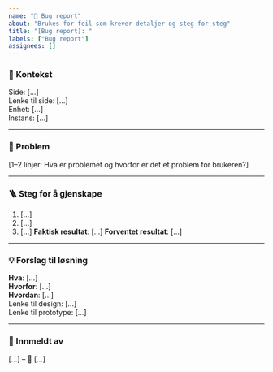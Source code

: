 ```yaml
---
name: "🐛 Bug report"
about: "Brukes for feil som krever detaljer og steg-for-steg"
title: "[Bug report]: "
labels: ["Bug report"]
assignees: []
---
```


### 📍 Kontekst
Side: [...]  
Lenke til side: [...]  
Enhet: [...]  
Instans: [...]  

---

### 📝 Problem
[1–2 linjer: Hva er problemet og hvorfor er det et problem for brukeren?]

---

### 🪜 Steg for å gjenskape
1. [...]
2. [...]
3. [...]
**Faktisk resultat**: [...]
**Forventet resultat**: [...]

---

### 💡 Forslag til løsning
**Hva**: [...]  
**Hvorfor**: [...]  
**Hvordan**: [...]  
Lenke til design: [...]  
Lenke til prototype: [...]

---

### 👤 Innmeldt av
[...] – 📅 [...]
